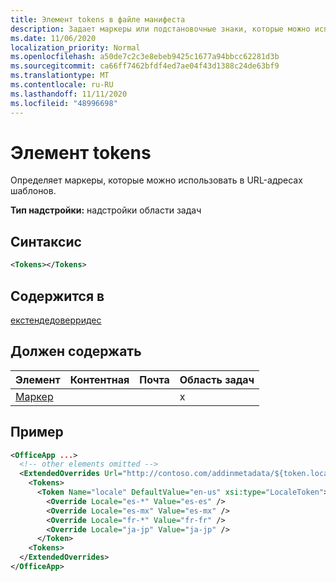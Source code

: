 ```yaml
---
title: Элемент tokens в файле манифеста
description: Задает маркеры или подстановочные знаки, которые можно использовать с шаблонами URL-адресов в манифесте.
ms.date: 11/06/2020
localization_priority: Normal
ms.openlocfilehash: a50de7c2c3e8ebeb9425c1677a94bbcc62281d3b
ms.sourcegitcommit: ca66ff7462bfdf4ed7ae04f43d1388c24de63bf9
ms.translationtype: MT
ms.contentlocale: ru-RU
ms.lasthandoff: 11/11/2020
ms.locfileid: "48996698"
---
```

# <a name="tokens-element"></a>Элемент tokens

Определяет маркеры, которые можно использовать в URL-адресах шаблонов.

**Тип надстройки:** надстройки области задач

## <a name="syntax"></a>Синтаксис

```XML
<Tokens></Tokens>
```

## <a name="contained-in"></a>Содержится в

[екстендедоверридес](extendedoverrides.md)

## <a name="must-contain"></a>Должен содержать

|Элемент|Контентная|Почта|Область задач|
|:-----|:-----|:-----|:-----|
|[Маркер](token.md)|||x|

## <a name="example"></a>Пример

```XML
<OfficeApp ...>
  <!-- other elements omitted -->
  <ExtendedOverrides Url="http://contoso.com/addinmetadata/${token.locale}/extended-manifest-overrides.json">
    <Tokens>
      <Token Name="locale" DefaultValue="en-us" xsi:type="LocaleToken">
        <Override Locale="es-*" Value="es-es" />
        <Override Locale="es-mx" Value="es-mx" />
        <Override Locale="fr-*" Value="fr-fr" />
        <Override Locale="ja-jp" Value="ja-jp" />
      </Token>
    <Tokens>
  </ExtendedOverrides>
</OfficeApp>
```